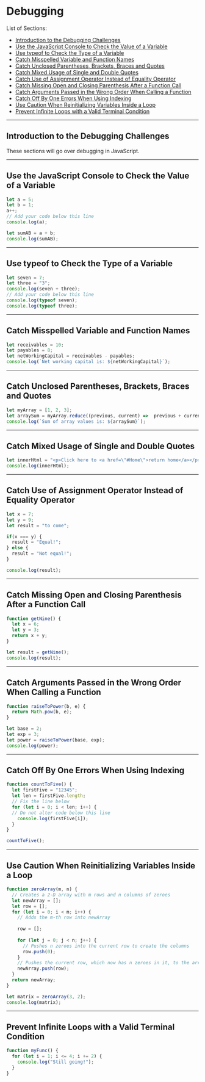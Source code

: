 # Debugging

List of Sections:

- [Introduction to the Debugging Challenges](#introduction-to-the-debugging-challenges)
- [Use the JavaScript Console to Check the Value of a Variable](#use-the-javascript-console-to-check-the-value-of-a-variable)
- [Use typeof to Check the Type of a Variable](#use-typeof-to-check-the-type-of-a-variable)
- [Catch Misspelled Variable and Function Names](#catch-misspelled-variable-and-function-names)
- [Catch Unclosed Parentheses, Brackets, Braces and Quotes](#catch-unclosed-parentheses-brackets-braces-and-quotes)
- [Catch Mixed Usage of Single and Double Quotes](#catch-mixed-usage-of-single-and-double-quotes)
- [Catch Use of Assignment Operator Instead of Equality Operator](#catch-use-of-assignment-operator-instead-of-equality-operator)
- [Catch Missing Open and Closing Parenthesis After a Function Call](#catch-missing-open-and-closing-parenthesis-after-a-function-call)
- [Catch Arguments Passed in the Wrong Order When Calling a Function](#catch-arguments-passed-in-the-wrong-order-when-calling-a-function)
- [Catch Off By One Errors When Using Indexing](#catch-off-by-one-errors-when-using-indexing)
- [Use Caution When Reinitializing Variables Inside a Loop](#use-caution-when-reinitializing-variables-inside-a-loop)
- [Prevent Infinite Loops with a Valid Terminal Condition](#prevent-infinite-loops-with-a-valid-terminal-condition)

---

## Introduction to the Debugging Challenges
These sections will go over debugging in JavaScript.

---

## Use the JavaScript Console to Check the Value of a Variable
```JavaScript
let a = 5;
let b = 1;
a++;
// Add your code below this line
console.log(a);

let sumAB = a + b;
console.log(sumAB);
```

---

## Use typeof to Check the Type of a Variable
```JavaScript
let seven = 7;
let three = "3";
console.log(seven + three);
// Add your code below this line
console.log(typeof seven);
console.log(typeof three);
```

---

## Catch Misspelled Variable and Function Names
```JavaScript
let receivables = 10;
let payables = 8;
let netWorkingCapital = receivables - payables;
console.log(`Net working capital is: ${netWorkingCapital}`);
```

---

## Catch Unclosed Parentheses, Brackets, Braces and Quotes
```JavaScript
let myArray = [1, 2, 3];
let arraySum = myArray.reduce((previous, current) =>  previous + current);
console.log(`Sum of array values is: ${arraySum}`);
```

---

## Catch Mixed Usage of Single and Double Quotes
```JavaScript
let innerHtml = "<p>Click here to <a href=\"#Home\">return home</a></p>";
console.log(innerHtml);
```

---

## Catch Use of Assignment Operator Instead of Equality Operator
```JavaScript
let x = 7;
let y = 9;
let result = "to come";

if(x === y) {
  result = "Equal!";
} else {
  result = "Not equal!";
}

console.log(result);
```

---

## Catch Missing Open and Closing Parenthesis After a Function Call
```JavaScript
function getNine() {
  let x = 6;
  let y = 3;
  return x + y;
}

let result = getNine();
console.log(result);
```

---

## Catch Arguments Passed in the Wrong Order When Calling a Function
```JavaScript
function raiseToPower(b, e) {
  return Math.pow(b, e);
}

let base = 2;
let exp = 3;
let power = raiseToPower(base, exp);
console.log(power);
```

---

## Catch Off By One Errors When Using Indexing
```JavaScript
function countToFive() {
  let firstFive = "12345";
  let len = firstFive.length;
  // Fix the line below
  for (let i = 0; i < len; i++) {
  // Do not alter code below this line
    console.log(firstFive[i]);
  }
}

countToFive();
```

---

## Use Caution When Reinitializing Variables Inside a Loop
```JavaScript
function zeroArray(m, n) {
  // Creates a 2-D array with m rows and n columns of zeroes
  let newArray = [];
  let row = [];
  for (let i = 0; i < m; i++) {
    // Adds the m-th row into newArray
    
    row = [];
    
    for (let j = 0; j < n; j++) {
      // Pushes n zeroes into the current row to create the columns
      row.push(0);
    }
    // Pushes the current row, which now has n zeroes in it, to the array
    newArray.push(row);
  }
  return newArray;
}

let matrix = zeroArray(3, 2);
console.log(matrix);
```

---

## Prevent Infinite Loops with a Valid Terminal Condition
```JavaScript
function myFunc() {
  for (let i = 1; i <= 4; i += 2) {
    console.log("Still going!");
  }
}
```
